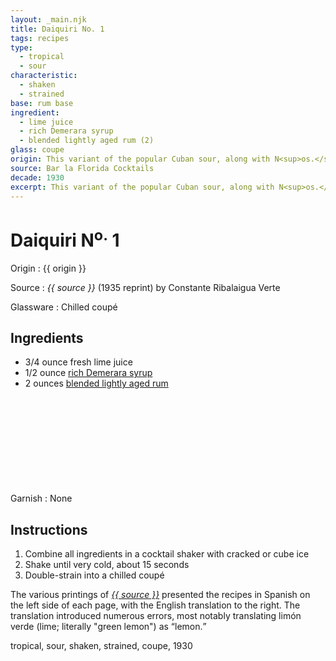 ```yaml
---
layout: _main.njk
title: Daiquiri No. 1
tags: recipes
type:
  - tropical
  - sour
characteristic:
  - shaken
  - strained
base: rum base
ingredient:
  - lime juice
  - rich Demerara syrup
  - blended lightly aged rum (2)
glass: coupe
origin: This variant of the popular Cuban sour, along with N<sup>os.</sup> 2, 3, 4, and 5, was codified by barman Constante Ribalaigua at Havana's El Floridita Bar.
source: Bar la Florida Cocktails
decade: 1930
excerpt: This variant of the popular Cuban sour, along with N<sup>os.</sup> 2, 3, 4, and 5, was codified by barman Constante Ribalaigua at Havana's El Floridita Bar.
---
```

<!-- markdownlint-disable MD025 -->
# Daiquiri N<sup>o.</sup> 1
<!-- markdownlint-disable MD025 -->

Origin
  : {{ origin }}

Source
  : <cite><span data-pagefind-filter="Source">{{ source }}</span></cite> (1935 reprint) by Constante Ribalaigua Verte

Glassware
  : Chilled coupé

## Ingredients

* 3/4 ounce fresh lime juice
* 1/2 ounce [rich Demerara syrup](/mixes/2-1-simple-syrup)
* 2 ounces [blended lightly aged rum](/rums/04-rum-blended-lightly-aged/)<icon-l space="1em" class="bigger" label="(2)"><span class="with-icon"><svg class="icon"><use href="/assets/images/icons/circle-2.svg#circle-2"></use></svg></span></icon-l>

Garnish
  : <span data-pagefind-filter="Garnish">None</span>

## Instructions

1. Combine all ingredients in a cocktail shaker with cracked or cube ice
2. Shake until very cold, about 15 seconds
3. Double-strain into a chilled coupé

<tiki-callout type="note">

The various printings of <cite><a href="https://euvs-vintage-cocktail-books.cld.bz/1935-Bar-la-Florida-Cocktails" target="_blank" rel="external noopener"><span data-pagefind-filter="Source">{{ source }}</span></a></cite> presented the recipes in Spanish on the left side of each page, with the English translation to the right. The translation introduced numerous errors, most notably translating <span lang="es">limón verde</span> (lime; literally "green lemon") as <q>lemon.</q>

</tiki-callout>

<div
  class="sr-only"
  data-cat[0]="Drink"
  data-type[0]="Tropical"
  data-type[1]="Sour"
  data-char[0]="Shaken"
  data-char[1]="Strained"
  data-base[0]="Rum/Cane spirits"
  data-ingredient[0]="Lime juice"
  data-ingredient[1]="Rich Demerara syrup"
  data-ingredient[2]="Blended lightly aged rum [2]"
  data-origin[0]="Cuba"
  data-origin[1]="Traditional"
  data-origin[2]="Constantino Ribalaigua Vert"
  data-origin[3]="El Floridita, Havana"
  data-glass[0]="Coupé"
  data-decade[0]="1930"
  data-pagefind-filter="
    Category[data-cat[0]],
    Type[data-type[0]],
    Type[data-type[1]],
    Characteristic[data-char[0]],
    Characteristic[data-char[1]],
    Base[data-base[0]],
    Ingredient[data-ingredient[0]],
    Ingredient[data-ingredient[1]],
    Ingredient[data-ingredient[2]],
    Origin[data-origin[0]],
    Origin[data-origin[1]],
    Origin[data-origin[2]],
    Origin[data-origin[3]],
    Glassware[data-glass[0]],
    Decade[data-decade[0]]
  "
>
</div>

<div class="keywords" aria-hidden>tropical, sour, shaken, strained, coupe, 1930</div>
